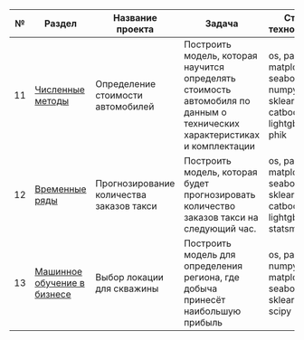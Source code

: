| №  | Раздел | Название проекта | Задача | Стек технологий |
|----|--------|------------------|--------|-----------------|
| 11 | [Численные методы](https://github.com/Grisha1205/Python-projects-repository/tree/main/%D0%A7%D0%B8%D1%81%D0%BB%D0%B5%D0%BD%D0%BD%D1%8B%D0%B5%20%D0%BC%D0%B5%D1%82%D0%BE%D0%B4%D1%8B) | Определение стоимости автомобилей | Построить модель, которая научится определять стоимость автомобиля по данным о технических характеристиках и комплектации | os, pandas, matplotlib, seaborn, numpy, sklearn, catboost, lightgbm, phik |
| 12 | [Временные ряды](https://github.com/Grisha1205/Python-projects-repository/tree/main/%D0%92%D1%80%D0%B5%D0%BC%D0%B5%D0%BD%D0%BD%D1%8B%D0%B5%20%D1%80%D1%8F%D0%B4%D1%8B) | Прогнозирование количества заказов такси | Построить модель, которая будет прогнозировать количество заказов такси на следующий час. | os, pandas, matplotlib, seaborn, sklearn, catboost, lightgbm, statsmodels |
| 13 | [Машинное обучение в бизнесе](https://github.com/Grisha1205/Python-projects-repository/tree/main/%D0%9C%D0%B0%D1%88%D0%B8%D0%BD%D0%BD%D0%BE%D0%B5%20%D0%BE%D0%B1%D1%83%D1%87%D0%B5%D0%BD%D0%B8%D0%B5%20%D0%B2%20%D0%B1%D0%B8%D0%B7%D0%BD%D0%B5%D1%81%D0%B5) | Выбор локации для скважины | Построить модель для определения региона, где добыча принесёт наибольшую прибыль | os, pandas, numpy, matplotlib, seaborn, sklearn, scipy |

